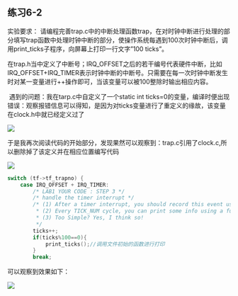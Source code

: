 ## 练习6-2

实验要求： 请编程完善trap.c中的中断处理函数trap，在对时钟中断进行处理的部分填写trap函数中处理时钟中断的部分，使操作系统每遇到100次时钟中断后，调用print_ticks子程序，向屏幕上打印一行文字”100 ticks”。

​       在trap.h当中定义了中断号；IRQ_OFFSET之后的若干编号代表硬件中断，比如IRQ_OFFSET+IRQ_TIMER表示时钟中断的中断号。只需要在每一次时钟中断发生时对某一变量进行++操作即可，当该变量可以被100整除时输出相应内容。

​		遇到的问题：我在tarp.c中自定义了一个static int ticks=0的变量，编译时便出现错误：观察报错信息可以得知，是因为对ticks变量进行了重定义的缘故，该变量在clock.h中就已经定义过了

![](https://img1.imgtp.com/2022/10/11/TL8RudcS.png)

​		于是我再次阅读代码的开始部分，发现果然可以观察到：trap.c引用了clock.c,所以删除掉了该定义并在相应位置编写代码

![](https://img1.imgtp.com/2022/10/11/ov08uN1e.png)

```C
switch (tf->tf_trapno) {
    case IRQ_OFFSET + IRQ_TIMER:
        /* LAB1 YOUR CODE : STEP 3 */
        /* handle the timer interrupt */
        /* (1) After a timer interrupt, you should record this event using a global variable (increase it), such as ticks in kern/driver/clock.c
         * (2) Every TICK_NUM cycle, you can print some info using a funciton, such as print_ticks().
         * (3) Too Simple? Yes, I think so!
         */
        ticks++;
        if(ticks%100==0){
        	print_ticks();//调用文件初始的函数进行打印
        }
        break;
```

可以观察到效果如下：

![](https://img1.imgtp.com/2022/10/11/4knVCslN.png)